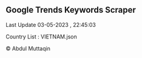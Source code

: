 

## Google Trends Keywords Scraper 
 
Last Update 03-05-2023 , 22:45:03

Country List :
VIETNAM.json



© Abdul Muttaqin 
